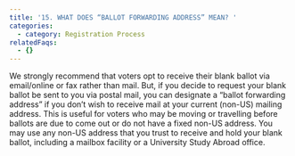 ```yaml
---
title: '15. WHAT DOES “BALLOT FORWARDING ADDRESS” MEAN? '
categories:
  - category: Registration Process
relatedFaqs:
  - {}
---
```

We strongly recommend that voters opt to receive their blank ballot via email/online or fax rather than mail. But, if you decide to request your blank ballot be sent to you via postal mail, you can designate a “ballot forwarding address” if you don’t wish to receive mail at your current (non-US) mailing address. This is useful for voters who may be moving or travelling before ballots are due to come out or do not have a fixed non-US address. You may use any non-US address that you trust to receive and hold your blank ballot, including a mailbox facility or a University Study Abroad office.
